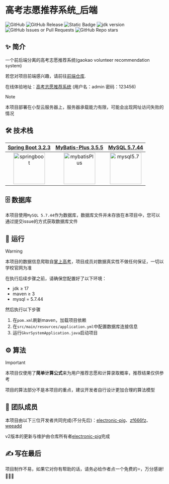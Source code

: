 # 高考志愿推荐系统_后端

![GitHub](https://img.shields.io/github/license/electronic-pig/gkvr_system_backend)
![GitHub Release](https://img.shields.io/github/v/release/electronic-pig/gkvr_system_backend)
![Static Badge](https://img.shields.io/badge/collaborator-3-lightblue)
![jdk version](https://img.shields.io/badge/jdk-17+-orange.svg)
![GitHub Issues or Pull Requests](https://img.shields.io/github/issues-closed/electronic-pig/gkvr_system_backend)
![GitHub Repo stars](https://img.shields.io/github/stars/electronic-pig/gkvr_system_backend)

## ✨ 简介

一个前后端分离的高考志愿推荐系统(gaokao volunteer recommendation system)

若您对项目前端感兴趣，请前往[前端仓库](https://github.com/electronic-pig/gkvr_system_frontend).

在线体验地址：[高考志愿推荐系统](http://lyserver.eastasia.cloudapp.azure.com/) (用户名：admin 密码：123456)

> [!NOTE]
> 本项目部署在小型云服务器上，服务器承载能力有限，可能会出现网址访问失败的情况

## 🛠 技术栈

| [Spring Boot 3.2.3](https://springdoc.cn/spring-boot/) | [MyBatis-Plus 3.5.5](https://baomidou.com/) | [MySQL 5.7.44](https://dev.mysql.com/downloads/windows/installer/5.7.html) |
|:---:|:--:|:--:|
| [<img src="https://github.com/electronic-pig/gkvr_system_backend/assets/103497254/dda83365-cda4-4ae9-bd10-9c379e267e7a" alt="springboot" height="100px"/>](https://springdoc.cn/spring-boot/) | [<img src="https://github.com/electronic-pig/gkvr_system_backend/assets/103497254/a45933bd-549f-4636-88bf-0d79babe41d3" alt="mybatisPlus" height="100px"/>](https://baomidou.com/) | [<img src="https://github.com/electronic-pig/gkvr_system_backend/assets/103497254/5fa43d20-c089-480c-a9af-f67b12e16ed1" alt="mysql5.7" height="100px"/>](https://dev.mysql.com/downloads/windows/installer/5.7.html) |

## 🗄️ 数据库

本项目使用`MySQL 5.7.44`作为数据库，数据库文件并未存放在本项目中，您可以通过提交issue的方式获取数据库文件

## 🚀 运行

> [!Warning]
> 本项目的数据信息爬取自[掌上高考](https://www.gaokao.cn/)，项目成员对数据真实性不做任何保证，一切以学校官网为准

在执行后续步骤之前，请确保您配置好了以下环境：

- jdk ≥ 17
- maven ≥ 3
- mysql = 5.7.44

然后执行以下步骤

1. 在`pom.xml`刷新maven，加载项目依赖
2. 在`src/main/resources/application.yml`中配置数据库连接信息
3. 运行`GkvrSystemApplication.java`启动项目

## ⚙️ 算法

> [!Important]
> 本项目仅使用了**简单计算公式**来为用户推荐志愿和计算录取概率，推荐结果仅供参考
> 
> 项目的算法部分不是本项目的重点，建议开发者自行设计更加合理的算法模型

## 🤝 团队成员
本项目由以下三位开发者共同完成(不分先后)：[electronic-pig](https://github.com/electronic-pig)、[zf666fz](https://github.com/zf666fz)、[weeadd](https://github.com/weeadd)

v2版本的更新与维护由仓库所有者[electronic-pig](https://github.com/electronic-pig)完成

## ✍️ 写在最后
项目制作不易，如果它对你有帮助的话，请务必给作者点一个免费的⭐，万分感谢!🙏🙏🙏
